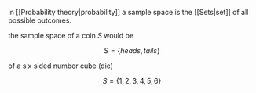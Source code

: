 in [[Probability theory|probability]] a sample space is the [[Sets|set]] of all possible outcomes.

the sample space of a coin $S$ would be 

$$
S=\{heads,tails\}
$$

of a six sided number cube (die)

$$
S=\{1,2,3,4,5,6\}
$$

